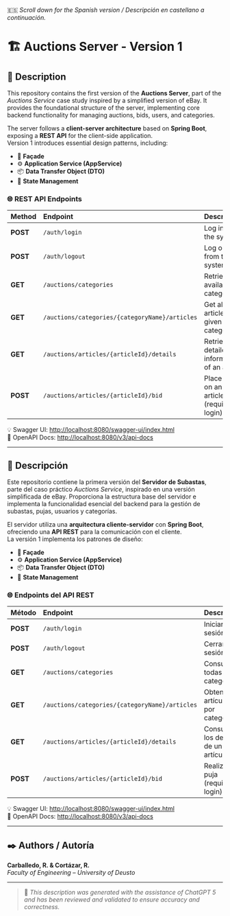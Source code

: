 🇪🇸 *Scroll down for the Spanish version / Descripción en castellano a continuación.*

# 🏗️ Auctions Server - Version 1

## 📘 Description

This repository contains the first version of the **Auctions Server**, part of the *Auctions Service* case study inspired by a simplified version of eBay. It provides the foundational structure of the server, implementing core backend functionality for managing auctions, bids, users, and categories.

The server follows a **client-server architecture** based on **Spring Boot**, exposing a **REST API** for the client-side application.  
Version 1 introduces essential design patterns, including:

- 🧩 **Façade**
- ⚙️ **Application Service (AppService)**
- 📦 **Data Transfer Object (DTO)**
- 🔄 **State Management**

### 🌐 REST API Endpoints

| Method | Endpoint | Description |
|:--------|:-------------------------------|:----------------------------------------------|
| **POST** | `/auth/login` | Log in to the system |
| **POST** | `/auth/logout` | Log out from the system |
| **GET**  | `/auctions/categories` | Retrieve all available categories |
| **GET**  | `/auctions/categories/{categoryName}/articles` | Get all articles in a given category |
| **GET**  | `/auctions/articles/{articleId}/details` | Retrieve detailed information of an article |
| **POST** | `/auctions/articles/{articleId}/bid` | Place a bid on an article (requires login) |

💡 Swagger UI: [http://localhost:8080/swagger-ui/index.html](http://localhost:8080/swagger-ui/index.html)  
📄 OpenAPI Docs: [http://localhost:8080/v3/api-docs](http://localhost:8080/v3/api-docs)

---

## 📘 Descripción

Este repositorio contiene la primera versión del **Servidor de Subastas**, parte del caso práctico *Auctions Service*, inspirado en una versión simplificada de eBay. Proporciona la estructura base del servidor e implementa la funcionalidad esencial del backend para la gestión de subastas, pujas, usuarios y categorías.

El servidor utiliza una **arquitectura cliente-servidor** con **Spring Boot**, ofreciendo una **API REST** para la comunicación con el cliente.  
La versión 1 implementa los patrones de diseño:

- 🧩 **Façade**
- ⚙️ **Application Service (AppService)**
- 📦 **Data Transfer Object (DTO)**
- 🔄 **State Management**

### 🌐 Endpoints del API REST

| Método | Endpoint | Descripción |
|:--------|:-------------------------------|:----------------------------------------------|
| **POST** | `/auth/login` | Iniciar sesión |
| **POST** | `/auth/logout` | Cerrar sesión |
| **GET**  | `/auctions/categories` | Consultar todas las categorías |
| **GET**  | `/auctions/categories/{categoryName}/articles` | Obtener artículos por categoría |
| **GET**  | `/auctions/articles/{articleId}/details` | Consultar los detalles de un artículo |
| **POST** | `/auctions/articles/{articleId}/bid` | Realizar una puja (requiere login) |

💡 Swagger UI: [http://localhost:8080/swagger-ui/index.html](http://localhost:8080/swagger-ui/index.html)  
📄 OpenAPI Docs: [http://localhost:8080/v3/api-docs](http://localhost:8080/v3/api-docs)

---

## ✒️ Authors / Autoría

**Carballedo, R. & Cortázar, R.**  
*Faculty of Engineering – University of Deusto*

---

> 🧠 *This description was generated with the assistance of ChatGPT 5 and has been reviewed and validated to ensure accuracy and correctness.*
